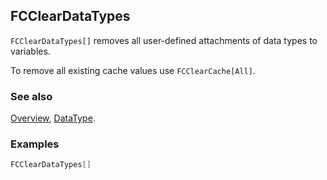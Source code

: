 ## FCClearDataTypes

`FCClearDataTypes[]` removes all user-defined attachments of data types to variables.

To remove all existing cache values use `FCClearCache[All]`.

### See also

[Overview](Extra/FeynCalc.md), [DataType](DataType.md).

### Examples

```mathematica
FCClearDataTypes[]
```